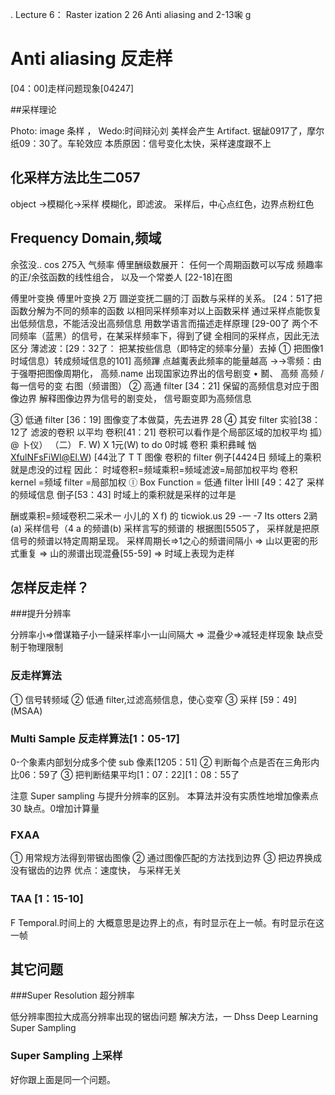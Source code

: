 .
Lecture 6：
Raster ization 2 26
Anti aliasing and 2-13啝 g

# Anti aliasing 反走样

[04：00]走样问题现象[04247]

##采样理论

Photo: image 条样 ， Wedo:时间辩沁刘
美样会产生 Artifact.
锯龇0917了，摩尔纸09：30了。车轮效应
本质原因：信号变化太快，采样速度跟不上

## 化采样方法比生二057

object →模糊化→采样
模糊化，即滤波。
采样后，中心点红色，边界点粉红色

## Frequency Domain,频域

余弦没.. cos 275入
气频率
傅里酬级数展开：
任何一个周期函数可以写成
频趣率的正/余弦函数的线性组合，
以及一个常娄人
[22-18]在图

傅里叶变换
傅里叶变换 2万
㘤逆变抚二㘥的汀
函数与采样的关系。
[24：51了把函数分解为不同的频率的函数
以相同采样频率对以上函数采样
通过采样点能恢复出低频信息，不能活没出高频信息
用数学语言而描述走样原理
[29-00了
两个不同频率（蓝黑）的信号，在某采样频率下，得到了键
全相同的采样点，因此无法区分
薄滤波：[29：32了：
把某按些信息（即特定的频率分量）去掉
① 把图像1时域信息）转成频域信息的101]
高频蹕 点越魙表此频率的能量越高
->→零频：由于强嘢把图像周期化，
高频.name 出现国家边界出的信号剧变
• 鬭、 高频
高频 /每一信号的变
右图（频谱图）
② 高通 filter [34：21]
保留的高频信息对应于图像边界
解释图像边界为信号的剧变处，
信号蹰变即为高频信息

③ 低通 filter [36：19]
图像变了本做莫，先去进界 28
④ 其安 filter 实验[38：12了
滤波的卷积 以平均
卷积[41：21]
卷积可以看作是个局部区域的加权平均
㧓）@ 卜仪） （二） F. W) X 1元(W)
to do 0­时城 卷积 乘积彞㽣
忷 XfulNFsFiWl@El.W) [44沘了
T T
图像 卷积的 filter
例子[4424日
频域上的乘积就是虑没的过程
因此：
时域卷积=频域乘积=频域滤波=局部加权平均
卷积 kernel =频域 filter =局部加权
ⓛ Box Function = 低通 filter
ÌHII [49：42了
采样的频域信息
倒子[53：43]
时域上的乘积就是采样的过年是

酬或乘积=频域卷积二采术一
小儿的 X f) 的 ticwiok.us 29
-一 -7 Its otters
2㶉(a) 采样信号（4 a 的频谱(b) 采样言写的频谱的
根据图[5505了，
采样就是把原信号的频谱以特定周期呈现。
采样周期长⇒1之心的频谱间隔小
⇒ 山以更密的形式重复
⇒ 山的濒谱出现混叠[55-59]
⇒ 时域上表现为走样

## 怎样反走样？

###提升分辨率

分辨率小⇒僧谋箱子小一鐽采样率小一山间隔大
⇒ 混叠少⇒减轻走样现象
缺点受制于物理限制

### 反走样算法

① 信号转频域
② 低通 filter,过滤高频信息，使心变窄
③ 采样
[59：49] (MSAA)
### Multi Sample 反走样算法[1：05-17]

0-个象素内部划分成多个使 sub 像素[1205：51]
② 判断每个点是否在三角形内比06：59了
③ 把判断结果平均[1：07：22][1：08：55了

注意 Super sampling 与提升分辨率的区别。
本算法并没有实质性地增加像素点 30
缺点。0增加计算量

### FXAA

① 用常规方法得到带锯齿图像
② 通过图像匹配的方法找到边界
③ 把边界换成没有锯齿的边界
优点：速度快， 与采样无关

### TAA [1：15-10]

F Temporal.时间上的
大概意思是边界上的点，有时显示在上一帧。有时显示在这一帧

## 其它问题

###Super Resolution 超分辨率

低分辨率图拉大成高分辨率出现的锯齿问题
解决方法，一 Dhss
Deep Learning Super Sampling

### Super Sampling 上采样

好你跟上面是同一个问题。
